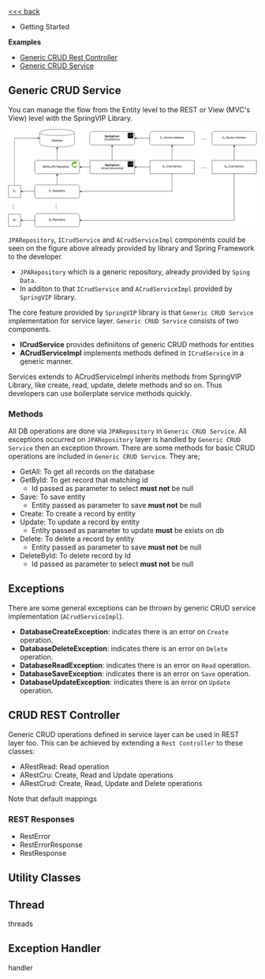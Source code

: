 [<<< back](./README.md)

* Getting Started

**Examples** 
* [Generic CRUD Rest Controller](./wiki/generic-crud-restcontroller.md)
* [Generic CRUD Service](./wiki/generic-crud-service.md)

## Generic CRUD Service

You can manage the flow from the Entity level to the REST or View (MVC's View) level with the SpringVIP Library. 
 
![res](./images/spring_core_diagram_rev3.png)
 

`JPARepository`, `ICrudService` and `ACrudServiceImpl` components could be seen on the figure above already provided by library and Spring Framework to the developer.


* `JPARepository` which is a generic repository, already provided by `Sping Data`. 
* In additon to that `ICrudService` and `ACrudServiceImpl` provided by `SpringVIP` library.


The core feature provided by `SpringVIP` library is that  `Generic CRUD Service` implementation for service layer. `Generic CRUD Service` consists of two components.

* **ICrudService** provides definiitons of generic CRUD methods for entities
* **ACrudServiceImpl** implements methods defined in `ICrudService`  in a generic manner.

Services extends to ACrudServiceImpl inherits methods from SpringVIP Library, like create, read, update, delete methods and so on. Thus developers can use boilerplate service methods quickly.

### Methods
All DB operations are done via `JPARepository` in `Generic CRUD Service`. All exceptions occurred on `JPARepository` layer is handled by `Generic CRUD Service` then an exception thrown. There are some methods for basic CRUD operations are included in `Generic CRUD Service`. They are;
* GetAll: To get all records on the database
* GetById: To get record that matching id
  * Id passed as parameter to select **must not** be null
* Save: To save entity
  * Entity passed as parameter to save **must not** be null
* Create: To create a record by entity
* Update: To update a record by entity
  * Entity passed as parameter to update **must** be exists on db
* Delete: To delete a record by entity
  * Entity passed as parameter to save **must not** be null
* DeleteById: To delete record by Id
  * Id passed as parameter to select **must not** be null



## Exceptions
There are some general exceptions can be thrown by generic CRUD service implementation (`ACrudServiceImpl`). 
* **DatabaseCreateException**: indicates there is an error on `Create` operation.
* **DatabaseDeleteException**: indicates there is an error on `Delete` operation.
* **DatabaseReadException**: indicates there is an error on `Read` operation.
* **DatabaseSaveException**: indicates there is an error on `Save` operation.
* **DatabaseUpdateException**: indicates there is an error on `Update` operation.



## CRUD REST Controller
Generic CRUD operations defined in service layer can be used in REST layer too. This can be achieved by extending a `Rest Controller` to these classes:

* ARestRead: Read operation
* ARestCru: Create, Read and Update operations
* ARestCrud: Create, Read, Update and Delete operations

Note that default mappings 

### REST Responses
  * RestError
  * RestErrorResponse
  * RestResponse

## Utility Classes



## Thread
threads


## Exception Handler

handler
